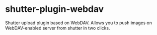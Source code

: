 shutter-plugin-webdav
=====================

Shutter upload plugin based on WebDAV. Allows you to push images on WebDAV-enabled server from shutter in two clicks.
